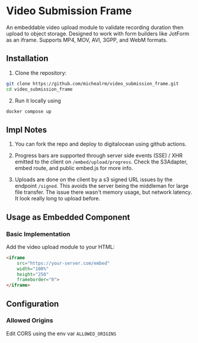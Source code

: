 # Video Submission Frame

An embeddable video upload module to validate recording duration then upload to object storage. Designed to work with form builders like JotForm as an iframe. Supports MP4, MOV, AVI, 3GPP, and WebM formats.

## Installation

1. Clone the repository:
```bash
git clone https://github.com/michealrm/video_submission_frame.git
cd video_submission_frame
```


2. Run it locally using
```bash
docker compose up
```

## Impl Notes

1. You can fork the repo and deploy to digitalocean using github actions. 

2. Progress bars are supported through server side events (SSE) / XHR emitted to the client on `/embed/upload/progress`. Check the S3Adapter, embed route, and public embed.js for more info.

3. Uploads are done on the client by a s3 signed URL issues by the endpoint `/signed`. This avoids the server being the middleman for large file transfer. The issue there wasn't memory usage, but network latency. It look really long to upload before.

## Usage as Embedded Component

### Basic Implementation

Add the video upload module to your HTML:

```html
<iframe 
    src="https://your-server.com/embed" 
    width="100%" 
    height="250" 
    frameborder="0">
</iframe>
```

## Configuration

### Allowed Origins

Edit CORS using the env var `ALLOWED_ORIGINS`
